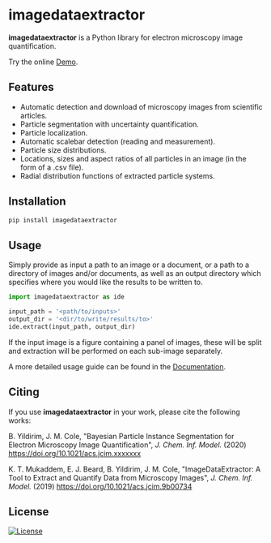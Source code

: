 # imagedataextractor

**imagedataextractor** is a Python library for electron microscopy image quantification.

Try the online [Demo](https://imagedataextractor.org/demo).

## Features

- Automatic detection and download of microscopy images from scientific articles.
- Particle segmentation with uncertainty quantification.
- Particle localization.
- Automatic scalebar detection (reading and measurement).
- Particle size distributions.
- Locations, sizes and aspect ratios of all particles in an image (in the form of a .csv file).
- Radial distribution functions of extracted particle systems.

## Installation

```bash
pip install imagedataextractor
```

## Usage

Simply provide as input a path to an image or a document, or a path to a directory of images and/or documents, as well as an output directory which specifies where you would like the results to be written to.

```python
import imagedataextractor as ide

input_path = '<path/to/inputs>'
output_dir = '<dir/to/write/results/to>'
ide.extract(input_path, output_dir)
```

If the input image is a figure containing a panel of images, these will be split and extraction will be performed on each sub-image separately.

A more detailed usage guide can be found in the [Documentation](https://imagedataextractor.org/docs/usage).

## Citing

If you use **imagedataextractor** in your work, please cite the following works:


B. Yildirim, J. M. Cole, "Bayesian Particle Instance Segmentation for Electron Microscopy Image Quantification", *J. Chem. Inf. Model.* (2020)  https://doi.org/10.1021/acs.jcim.xxxxxxx

K. T. Mukaddem, E. J. Beard, B. Yildirim, J. M. Cole, "ImageDataExtractor: A Tool to Extract and Quantify Data from Microscopy Images", *J. Chem. Inf. Model.* (2019) https://doi.org/10.1021/acs.jcim.9b00734

## License

[![License](http://img.shields.io/:license-mit-blue.svg?style=flat-square)](http://badges.mit-license.org)
